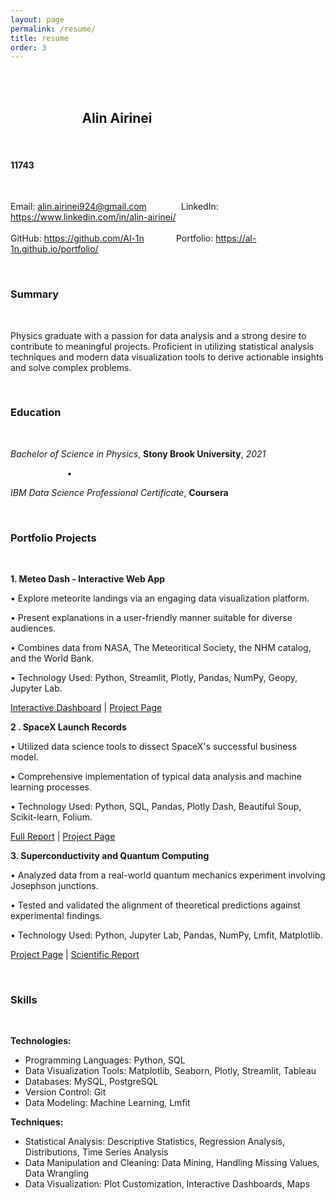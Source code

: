 ```yaml
---
layout: page
permalink: /resume/
title: resume
order: 3
---
```


<br/>
<br/>

## &nbsp;&nbsp;&nbsp;&nbsp;&nbsp;&nbsp;&nbsp;&nbsp;&nbsp;&nbsp;&nbsp;&nbsp;&nbsp;&nbsp;&nbsp;&nbsp;&nbsp;&nbsp;&nbsp;&nbsp;&nbsp;&nbsp; **Alin Airinei**

<br/>

#### 11743

<br/>

Email: [alin.airinei924@gmail.com](mailto:alin.airinei924@gmail.com)  &nbsp;&nbsp;&nbsp;&nbsp;&nbsp;&nbsp;&nbsp;&nbsp;&nbsp;&nbsp;&nbsp;&nbsp;  LinkedIn: <https://www.linkedin.com/in/alin-airinei/>  
&nbsp;&nbsp;&nbsp;&nbsp;&nbsp;&nbsp;&nbsp;&nbsp;&nbsp;&nbsp;&nbsp;&nbsp;  
GitHub: <https://github.com/Al-1n> &nbsp;&nbsp;&nbsp;&nbsp;&nbsp;&nbsp;&nbsp;&nbsp;&nbsp;&nbsp;&nbsp;  Portfolio: <https://al-1n.github.io/portfolio/>

<br/>

### **Summary**

<br/>

Physics graduate with a passion for data analysis and a strong desire to contribute to meaningful projects. Proficient in utilizing statistical analysis techniques and modern data visualization tools to derive actionable insights and solve complex problems.

<br/>

### **Education**

<br/>

*Bachelor of Science in Physics*, **Stony Brook University**, *2021*

&nbsp;&nbsp;&nbsp;&nbsp;&nbsp;&nbsp;&nbsp;&nbsp;&nbsp;&nbsp;&nbsp;&nbsp;&nbsp;&nbsp;&nbsp;&nbsp;&nbsp;&nbsp;&nbsp;&nbsp;&nbsp;&nbsp;  • &nbsp;&nbsp;&nbsp;&nbsp;&nbsp;&nbsp;&nbsp;&nbsp;&nbsp;&nbsp;&nbsp; 

*IBM Data Science Professional Certificate*, **Coursera**

<br/>

### **Portfolio Projects**

<br/>

**1. Meteo Dash - Interactive Web App**

• Explore meteorite landings via an engaging data visualization platform.

• Present explanations in a user-friendly manner suitable for diverse audiences.

• Combines data from NASA, The Meteoritical Society, the NHM catalog, and the World Bank.

• Technology Used: Python, Streamlit, Plotly, Pandas, NumPy, Geopy, Jupyter Lab.

[Interactive Dashboard](<https://meteo-dash.streamlit.app/>) \| [Project Page](https://al-1n.github.io/portfolio/1_project/)

**2 . SpaceX Launch Records**

• Utilized data science tools to dissect SpaceX's successful business model.

• Comprehensive implementation of typical data analysis and machine learning processes.

• Technology Used: Python, SQL, Pandas, Plotly Dash, Beautiful Soup, Scikit-learn, Folium.

[Full Report](https://github.com/Al-1n/IBM_SpaceX_Capstone/blob/main/SpaceX_Final_Report.pdf) \| [Project Page](https://al-1n.github.io/portfolio/3_project/)

**3. Superconductivity and Quantum Computing**

• Analyzed data from a real-world quantum mechanics experiment involving Josephson junctions.

• Tested and validated the alignment of theoretical predictions against experimental findings.

• Technology Used: Python, Jupyter Lab, Pandas, NumPy, Lmfit, Matplotlib.

[Project Page](https://al-1n.github.io/portfolio/6_project%) \| [Scientific Report](https://github.com/Al-1n/Superconductivity/blob/main/Superconductivity.pdf)

<br/>

### **Skills**

<br/>

**Technologies:**
- Programming Languages: Python, SQL
- Data Visualization Tools: Matplotlib, Seaborn, Plotly, Streamlit, Tableau
- Databases: MySQL, PostgreSQL
- Version Control: Git
- Data Modeling: Machine Learning, Lmfit

**Techniques:**
- Statistical Analysis: Descriptive Statistics, Regression Analysis, Distributions, Time Series Analysis
- Data Manipulation and Cleaning: Data Mining, Handling Missing Values, Data Wrangling
- Data Visualization: Plot Customization, Interactive Dashboards, Maps

